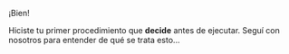 ¡Bien!

Hiciste tu primer procedimiento que **decide** antes de ejecutar. Seguí con nosotros para entender de qué se trata esto...